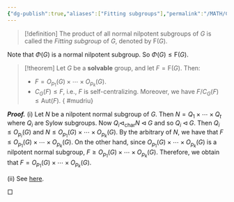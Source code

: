 ```yaml
---
{"dg-publish":true,"aliases":["Fitting subgroups"],"permalink":"/MATH/Cards/Nodes/Fitting Subgroups/","dgPassFrontmatter":true}
---
```



> [!definition]
> The product of all normal nilpotent subgroups of $G$ is called the *Fitting subgroup* of $G$, denoted by $\mathrm F(G)$. 

Note that $\Phi(G)$ is a normal nilpotent subgroup. So $\Phi(G)\leqslant\mathrm{F}(G)$.

> [!theorem]
> Let $G$ be a **solvable** group, and let $F=\mathrm F(G)$. Then:
> - $F=O_{p_1}(G)\times\cdots\times O_{p_k}(G)$.
> - $C_G(F)\leqslant F$, i.e., $F$ is self-centralizing. Moreover, we have $F/C_G(F)\leqslant\mathrm{Aut}(F)$.
{ #mudriu}


**_Proof._**
(i) Let $N$ be a nilpotent normal subgroup of $G$. Then $N=Q_1\times\cdots\times Q_t$ where $Q_i$ are Sylow subgroups. Now $Q_i\lhd_{\mathrm{char}} N\lhd G$ and so $Q_i\lhd G$. Then $Q_i\leqslant O_{p_i}(G)$ and $N\leqslant O_{p_1}(G)\times\cdots\times O_{p_k}(G)$. By the arbitrary of $N$, we have that $F\leqslant O_{p_1}(G)\times\cdots\times O_{p_k}(G)$. On the other hand, since $O_{p_1}(G)\times\cdots\times O_{p_k}(G)$ is a nilpotent normal subgroup, $F\geqslant O_{p_1}(G)\times\cdots\times O_{p_k}(G)$. Therefore, we obtain that $F=O_{p_1}(G)\times\cdots\times O_{p_k}(G)$. 

(ii) See [here](https://groupprops.subwiki.org/wiki/Solvable_implies_Fitting_subgroup_is_self-centralizing). 
<p align="left">□</p>


